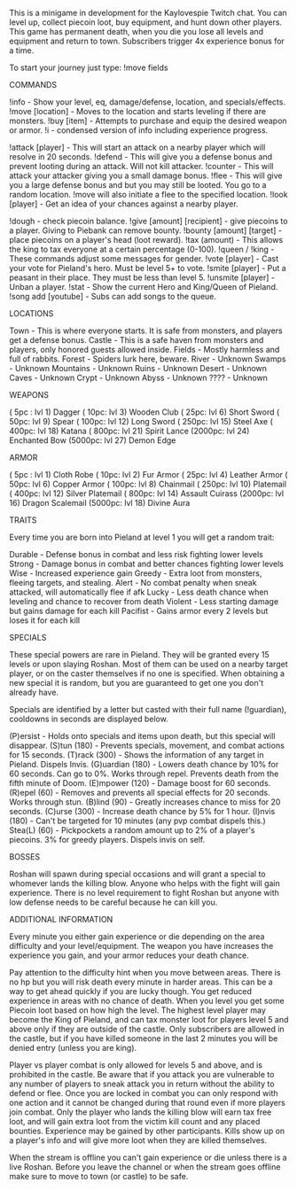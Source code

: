 This is a minigame in development for the Kaylovespie Twitch chat. You can level up, collect piecoin loot, buy equipment, and hunt down other players. This game has permanent death, when you die you lose all levels and equipment and return to town. Subscribers trigger 4x experience bonus for a time.

To start your journey just type: !move fields

COMMANDS

!info - Show your level, eq, damage/defense, location, and specials/effects.
!move [location] - Moves to the location and starts leveling if there are monsters.
!buy [item] - Attempts to purchase and equip the desired weapon or armor.
!i - condensed version of info including experience progress.

!attack [player] - This will start an attack on a nearby player which will resolve in 20 seconds.
!defend - This will give you a defense bonus and prevent looting during an attack. Will not kill attacker.
!counter - This will attack your attacker giving you a small damage bonus.
!flee - This will give you a large defense bonus and but you may still be looted. You go to a random location. !move will also initiate a flee to the specified location.
!look [player] - Get an idea of your chances against a nearby player.

!dough - check piecoin balance.
!give [amount] [recipient] - give piecoins to a player. Giving to Piebank can remove bounty.
!bounty [amount] [target] - place piecoins on a player's head (loot reward).
!tax (amount) - This allows the king to tax everyone at a certain percentage (0-100).
!queen / !king - These commands adjust some messages for gender.
!vote [player] - Cast your vote for Pieland's hero. Must be level 5+ to vote.
!smite [player] - Put a peasant in their place. They must be less than level 5.
!unsmite [player] - Unban a player.
!stat - Show the current Hero and King/Queen of Pieland.
!song add [youtube] - Subs can add songs to the queue.

LOCATIONS

Town - This is where everyone starts. It is safe from monsters, and players get a defense bonus.
Castle - This is a safe haven from monsters and players, only honored guests allowed inside.
Fields - Mostly harmless and full of rabbits.
Forest - Spiders lurk here, beware.
River - Unknown
Swamps - Unknown
Mountains - Unknown
Ruins - Unknown
Desert - Unknown
Caves - Unknown
Crypt - Unknown
Abyss - Unknown
???? - Unknown

WEAPONS

( 5pc : lvl 1) Dagger
( 10pc: lvl 3) Wooden Club
( 25pc: lvl 6) Short Sword
( 50pc: lvl 9) Spear
( 100pc: lvl 12) Long Sword
( 250pc: lvl 15) Steel Axe
( 400pc: lvl 18) Katana
( 800pc: lvl 21) Spirit Lance
(2000pc: lvl 24) Enchanted Bow
(5000pc: lvl 27) Demon Edge

ARMOR

( 5pc : lvl 1) Cloth Robe
( 10pc: lvl 2) Fur Armor
( 25pc: lvl 4) Leather Armor
( 50pc: lvl 6) Copper Armor
( 100pc: lvl 8) Chainmail
( 250pc: lvl 10) Platemail
( 400pc: lvl 12) Silver Platemail
( 800pc: lvl 14) Assault Cuirass
(2000pc: lvl 16) Dragon Scalemail
(5000pc: lvl 18) Divine Aura

TRAITS

Every time you are born into Pieland at level 1 you will get a random trait:

Durable - Defense bonus in combat and less risk fighting lower levels
Strong - Damage bonus in combat and better chances fighting lower levels
Wise - Increased experience gain
Greedy - Extra loot from monsters, fleeing targets, and stealing.
Alert - No combat penalty when sneak attacked, will automatically flee if afk
Lucky - Less death chance when leveling and chance to recover from death
Violent - Less starting damage but gains damage for each kill
Pacifist - Gains armor every 2 levels but loses it for each kill

SPECIALS

These special powers are rare in Pieland. They will be granted every 15 levels or upon slaying Roshan. Most of them can be used on a nearby target player, or on the caster themselves if no one is specified. When obtaining a new special it is random, but you are guaranteed to get one you don't already have.

Specials are identified by a letter but casted with their full name (!guardian), cooldowns in seconds are displayed below.

(P)ersist - Holds onto specials and items upon death, but this special will disappear.
(S)tun (180) - Prevents specials, movement, and combat actions for 15 seconds.
(T)rack (300) - Shows the information of any target in Pieland. Dispels Invis.
(G)uardian (180) - Lowers death chance by 10% for 60 seconds. Can go to 0%. Works through repel. Prevents death from the fifth minute of Doom.
(E)mpower (120) - Damage boost for 60 seconds.
(R)epel (60) - Removes and prevents all special effects for 20 seconds. Works through stun.
(B)lind (90) - Greatly increases chance to miss for 20 seconds.
(C)urse (300) - Increase death chance by 5% for 1 hour.
(I)nvis (180) - Can't be targeted for 10 minutes (any pvp combat dispels this.)
Stea(L) (60) - Pickpockets a random amount up to 2% of a player's piecoins. 3% for greedy players. Dispels invis on self.

BOSSES

Roshan will spawn during special occasions and will grant a special to whomever lands the killing blow. Anyone who helps with the fight will gain experience. There is no level requirement to fight Roshan but anyone with low defense needs to be careful because he can kill you.

ADDITIONAL INFORMATION

Every minute you either gain experience or die depending on the area difficulty and your level/equipment. The weapon you have increases the experience you gain, and your armor reduces your death chance.

Pay attention to the difficulty hint when you move between areas. There is no hp but you will risk death every minute in harder areas. This can be a way to get ahead quickly if you are lucky though. You get reduced experience in areas with no chance of death. When you level you get some Piecoin loot based on how high the level. The highest level player may become the King of Pieland, and can tax monster loot for players level 5 and above only if they are outside of the castle. Only subscribers are allowed in the castle, but if you have killed someone in the last 2 minutes you will be denied entry (unless you are king).

Player vs player combat is only allowed for levels 5 and above, and is prohibited in the castle. Be aware that if you attack you are vulnerable to any number of players to sneak attack you in return without the ability to defend or flee. Once you are locked in combat you can only respond with one action and it cannot be changed during that round even if more players join combat. Only the player who lands the killing blow will earn tax free loot, and will gain extra loot from the victim kill count and any placed bounties. Experience may be gained by other participants. Kills show up on a player's info and will give more loot when they are killed themselves.

When the stream is offline you can't gain experience or die unless there is a live Roshan. Before you leave the channel or when the stream goes offline make sure to move to town (or castle) to be safe. 